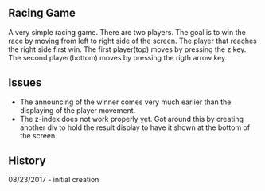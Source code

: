 ## Racing Game
A very simple racing game. There are two players. The goal is to win the race by
moving from left to right side of the screen. The player that reaches the right
side first win.  The first player(top) moves by pressing the z key. The second
player(bottom) moves by pressing the rigth arrow key.

## Issues
 - The announcing of the winner comes very much earlier than the displaying of
   the player movement.
 - The z-index does not work properly yet. Got around this by creating another
   div to hold the result display to have it shown at the bottom of the screen.

## History
08/23/2017 - initial creation
